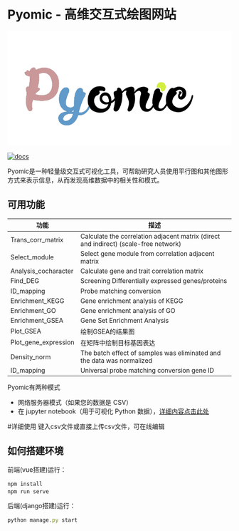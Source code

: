 # Pyomic - 高维交互式绘图网站

![Logo](https://github.com/Jae0v0/img_folder/blob/main/162262901949367.png)

[![docs](https://img.shields.io/badge/docs-passing-brightgreen.svg)](https://github.com/Starlitnightly/Pyomic)

Pyomic是一种轻量级交互式可视化工具，可帮助研究人员使用平行图和其他图形方式来表示信息，从而发现高维数据中的相关性和模式。

## 可用功能

| 功能    | 描述 |
| ---------------- | ------------ |
| Trans_corr_matrix | Calculate the correlation adjacent matrix (direct and indirect) (scale-free network) |
|Select_module	|Select gene module from correlation adjacent matrix |
|Analysis_cocharacter	|Calculate gene and trait correlation matrix |
|Find_DEG	|Screening Differentially expressed genes/proteins |
|ID_mapping	|Probe matching conversion |
|Enrichment_KEGG	|Gene enrichment analysis of KEGG |
|Enrichment_GO	|Gene enrichment analysis of GO |
|Enrichment_GSEA	|Gene Set Enrichment Analysis |
|Plot_GSEA	|绘制GSEA的结果图 |
|Plot_gene_expression	|在矩阵中绘制目标基因表达 |
|Density_norm | The batch effect of samples was eliminated and the data was normalized |
|ID_mapping | Universal probe matching conversion gene ID |

Pyomic有两种模式
- 网络服务器模式（如果您的数据是 CSV）
- 在 jupyter notebook（用于可视化 Python 数据），[详细内容点击此处](https://github.com/Starlitnightly/Pyomic)

#详细使用
键入csv文件或直接上传csv文件，可在线编辑

## 如何搭建环境
前端(vue搭建)运行：
```javascript
npm install
npm run serve
```
后端(django搭建)运行：
```javascript
python manage.py start
```
